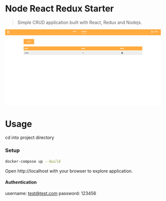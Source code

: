# Node React Redux Starter
> Simple CRUD application built with React, Redux and Nodejs.

![Screenshot](/images/react-readme.png 'Screenshot')

# Usage
cd into project directory

### Setup

```sh
docker-compose up --build
```

Open http://localhost with your browser to explore application.

#### Authentication
username: test@test.com
password: 123456


